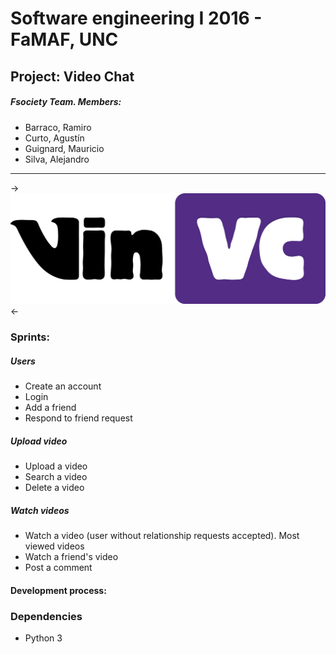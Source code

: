 # Software engineering I 2016 - FaMAF, UNC

## Project: Video Chat

##### Fsociety Team. Members:
* Barraco, Ramiro
* Curto, Agustín
* Guignard, Mauricio
* Silva, Alejandro

---

->![VinVC Logo](logo/vinVC.png)<-


### Sprints:
##### Users
* Create an account
* Login
* Add a friend
* Respond to friend request

##### Upload video
* Upload a video
* Search a video
* Delete a video

##### Watch videos
* Watch a video (user without relationship requests accepted). Most viewed videos
* Watch a friend's video
* Post a comment

#### Development process:


### Dependencies
* Python 3
